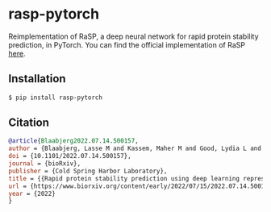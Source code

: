 # rasp-pytorch

Reimplementation of RaSP, a deep neural network for rapid protein stability prediction, in PyTorch.
You can find the official implementation of RaSP [here](https://github.com/KULL-Centre/papers/tree/main/2022/ML-ddG-Blaabjerg-et-al).

## Installation

```bash
$ pip install rasp-pytorch
```

## Citation
```bibtex
@article{Blaabjerg2022.07.14.500157,
author = {Blaabjerg, Lasse M and Kassem, Maher M and Good, Lydia L and Jonsson, Nicolas and Cagiada, Matteo and Johansson, Kristoffer E and Boomsma, Wouter and Stein, Amelie and Lindorff-Larsen, Kresten},
doi = {10.1101/2022.07.14.500157},
journal = {bioRxiv},
publisher = {Cold Spring Harbor Laboratory},
title = {{Rapid protein stability prediction using deep learning representations}},
url = {https://www.biorxiv.org/content/early/2022/07/15/2022.07.14.500157},
year = {2022}
}
```
